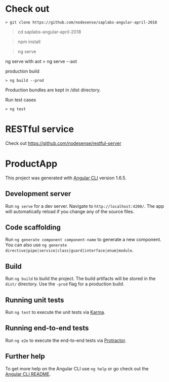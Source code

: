 # Check out
    > git clone https://github.com/nodesense/saplabs-angular-april-2018

   > cd saplabs-angular-april-2018

   > npm install

   > ng serve

ng serve with aot
    > ng serve --aot

production build

    > ng build --prod

Production bundles are kept in /dist directory.

Run test cases

    > ng test


# RESTful service
  
  Check out https://github.com/nodesense/restful-server

# ProductApp

This project was generated with [Angular CLI](https://github.com/angular/angular-cli) version 1.6.5.

## Development server

Run `ng serve` for a dev server. Navigate to `http://localhost:4200/`. The app will automatically reload if you change any of the source files.

## Code scaffolding

Run `ng generate component component-name` to generate a new component. You can also use `ng generate directive|pipe|service|class|guard|interface|enum|module`.

## Build

Run `ng build` to build the project. The build artifacts will be stored in the `dist/` directory. Use the `-prod` flag for a production build.

## Running unit tests

Run `ng test` to execute the unit tests via [Karma](https://karma-runner.github.io).

## Running end-to-end tests

Run `ng e2e` to execute the end-to-end tests via [Protractor](http://www.protractortest.org/).

## Further help

To get more help on the Angular CLI use `ng help` or go check out the [Angular CLI README](https://github.com/angular/angular-cli/blob/master/README.md).

